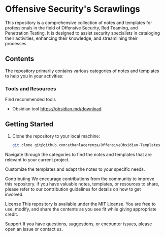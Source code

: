 # Offensive Security's Scrawlings

This repository is a comprehensive collection of notes and templates for professionals in the field of Offensive Security, Red Teaming, and Penetration Testing. It is designed to assist security specialists in cataloging their activities, enhancing their knowledge, and streamlining their processes.


## Contents

The repository primarily contains various categories of notes and templates to help you in your activities:



### Tools and Resources

Find recommended tools

- Obsidian tool https://obsidian.md/download

## Getting Started

1. Clone the repository to your local machine:

   ```bash
   git clone git@github.com:ethanlacerenza/OffensiveObsidian-Templates.git

Navigate through the categories to find the notes and templates that are relevant to your current project.

Customize the templates and adapt the notes to your specific needs.

Contributing
We encourage contributions from the community to improve this repository. If you have valuable notes, templates, or resources to share, please refer to our contribution guidelines for details on how to get involved.

License
This repository is available under the MIT License. You are free to use, modify, and share the contents as you see fit while giving appropriate credit.

Support
If you have questions, suggestions, or encounter issues, please open an issue or contact us.


